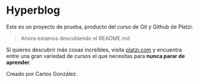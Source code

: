 # Hyperblog

Este es un proyecto de prueba, producto del curso de Git y Github de Platzi.

> Ahora estamos descubiendo el README.md

Si quieres descubrir más cosas increíbles, visita [platzi.com](https://platzi.com "platzi.com") y encuentra entre una gran variedad de cursos el que necesitas para **nunca parar de aprender**.

Creado por Carlos González.